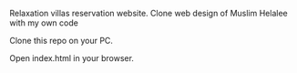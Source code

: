 Relaxation villas reservation website. Clone web design of Muslim Helalee with my own code

Clone this repo on your PC.

Open index.html in your browser.